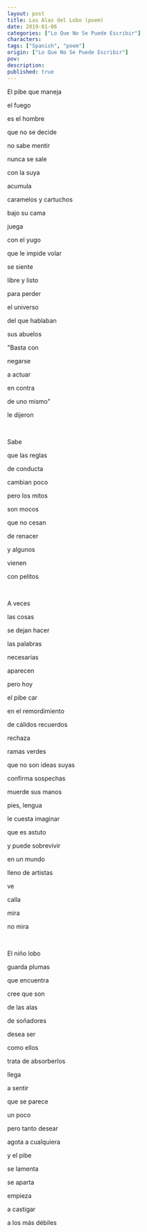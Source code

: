 ```yaml
---
layout: post
title: Las Alas del Lobo (poem)
date: 2019-01-06
categories: ["Lo Que No Se Puede Escribir"]
characters: 
tags: ["Spanish", "poem"]
origin: ["Lo Que No Se Puede Escribir"]
pov: 
description: 
published: true
---
```


El pibe que maneja

el fuego

es el hombre

que no se decide

no sabe mentir

nunca se sale

con la suya

acumula

caramelos y cartuchos

bajo su cama

juega

con el yugo

que le impide volar

se siente

libre y listo

para perder

el universo

del que hablaban

sus abuelos

"Basta con

negarse

a actuar

en contra

de uno mismo"

le dijeron

<br>

Sabe

que las reglas

de conducta

cambian poco

pero los mitos

son mocos

que no cesan

de renacer

y algunos

vienen

con pelitos

<br>

A veces

las cosas

se dejan hacer

las palabras

necesarias

aparecen

pero hoy

el pibe car

en el remordimiento

de cálidos recuerdos

rechaza

ramas verdes

que no son ideas suyas

confirma sospechas

muerde sus manos

pies, lengua

le cuesta imaginar

que es astuto

y puede sobrevivir

en un mundo

lleno de artistas

ve

calla

mira

no mira

<br>

El niño lobo

guarda plumas

que encuentra

cree que son

de las alas

de soñadores

desea ser

como ellos

trata de absorberlos

llega

a sentir

que se parece

un poco

pero tanto desear

agota a cualquiera

y el pibe

se lamenta

se aparta

empieza

a castigar

a los más débiles
